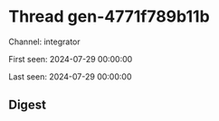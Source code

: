 # Thread gen-4771f789b11b
Channel: integrator

First seen: 2024-07-29 00:00:00

Last seen: 2024-07-29 00:00:00

## Digest


